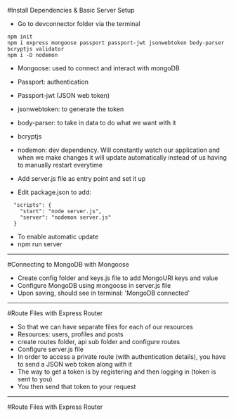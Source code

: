 #Install Dependencies & Basic Server Setup
- Go to devconnector folder via the terminal 
```
npm init
npm i express mongoose passport passport-jwt jsonwebtoken body-parser bcryptjs validator
npm i -D nodemon
```
- Mongoose: used to connect and interact with mongoDB
- Passport: authentication
- Passport-jwt (JSON web token)
- jsonwebtoken: to generate the token
- body-parser: to take in data to do what we want with it 
- bcryptjs 
- nodemon: dev dependency. Will constantly watch our application and when we make changes it will update automatically instead of us having to manually restart everytime


- Add server.js file as entry point and set it up
- Edit package.json to add: 
```
  "scripts": {
    "start": "node server.js",
    "server": "nodemon server.js"
  }
```
- To enable automatic update
- npm run server 

____________________________________________

#Connecting to MongoDB with Mongoose 
- Create config folder and keys.js file to add MongoURI keys and value
- Configure MongoDB using mongoose in server.js file
- Upon saving, should see in terminal: 'MongoDB connected'

____________________________________________

#Route Files with Express Router
- So that we can have separate files for each of our resources 
- Resources: users, profiles and posts 
- create routes folder, api sub folder and configure routes 
- Configure server.js file
- In order to access a private route (with authentication details), you have to send a JSON web token along with it 
- The way to get a token is by registering and then logging in (token is sent to you)
- You then send that token to your request
____________________________________________

#Route Files with Express Router











